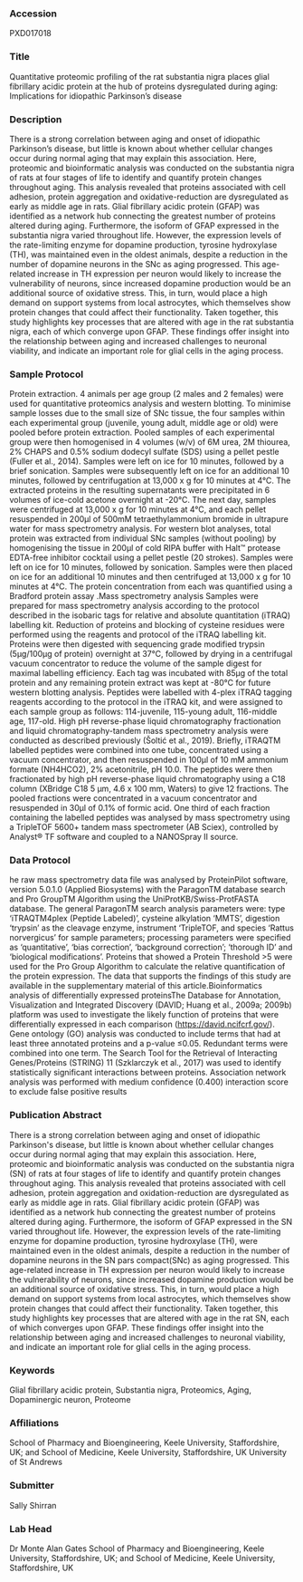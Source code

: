 ### Accession
PXD017018

### Title
Quantitative proteomic profiling of the rat substantia nigra places glial fibrillary acidic protein at the hub of proteins dysregulated during aging: Implications for idiopathic Parkinson’s disease

### Description
There  is  a  strong  correlation  between  aging  and  onset  of  idiopathic  Parkinson’s disease, but little is known about whether cellular changes occur during normal aging that may explain  this  association.  Here,  proteomic  and  bioinformatic  analysis  was  conducted  on  the substantia nigra of rats at four stages of life to identify and quantify protein changes throughout aging. This analysis revealed that proteins associated with cell adhesion, protein aggregation and oxidative-reduction are dysregulated as early as middle age in rats. Glial fibrillary acidic protein  (GFAP)  was  identified  as  a  network  hub  connecting  the  greatest  number  of  proteins altered  during  aging.    Furthermore,  the  isoform  of  GFAP  expressed  in  the  substantia  nigra varied  throughout  life.  However,  the  expression  levels  of  the  rate-limiting  enzyme  for dopamine production, tyrosine hydroxylase (TH), was maintained even in the oldest animals, despite a reduction in the number of dopamine neurons in the SNc as aging progressed. This age-related increase in TH expression per neuron would likely to increase the vulnerability of neurons,  since  increased  dopamine  production  would  be  an  additional  source  of  oxidative stress.  This,  in  turn,  would  place  a  high  demand  on  support  systems  from  local  astrocytes, which themselves show protein changes that could affect their functionality. Taken together, this study highlights key processes that are altered with age in the rat substantia nigra, each of which converge upon GFAP. These findings offer insight into the relationship between aging and increased challenges to neuronal viability, and indicate an important role for glial cells in the aging process.

### Sample Protocol
Protein extraction. 4  animals  per  age  group  (2  males  and  2  females)  were  used  for  quantitative  proteomics analysis and western blotting. To minimise sample losses due to the small size of SNc tissue, the  four  samples  within  each  experimental  group  (juvenile,  young  adult,  middle  age  or  old) were pooled before protein extraction.  Pooled samples of each experimental group were then homogenised  in  4  volumes  (w/v)  of  6M  urea,  2M  thiourea,  2%  CHAPS  and  0.5%  sodium dodecyl sulfate (SDS) using a pellet pestle (Fuller et al., 2014). Samples were left on ice for 10 minutes, followed by a brief sonication. Samples were subsequently left on ice for an additional 10  minutes,  followed  by  centrifugation  at  13,000  x  g  for  10  minutes  at  4°C.  The  extracted proteins  in  the  resulting  supernatants  were  precipitated  in  6  volumes  of  ice-cold  acetone overnight at -20°C.  The next day, samples were centrifuged at 13,000 x g for 10 minutes at 4°C, and each pellet resuspended in 200μl of 500mM tetraethylammonium bromide in ultrapure water for mass spectrometry analysis. For western blot analyses,  total protein was extracted from individual SNc samples (without pooling) by homogenising the  tissue  in  200μl  of  cold  RIPA  buffer  with  Halt™  protease  EDTA-free inhibitor cocktail using a pellet pestle (20 strokes).  Samples were left on ice for 10 minutes, followed by sonication.  Samples were then placed on ice for an additional 10 minutes and then centrifuged at 13,000 x g for 10 minutes at 4°C. The protein concentration from each was quantified using a Bradford protein assay .Mass spectrometry analysis Samples were prepared for mass spectrometry analysis according to the protocol described in the isobaric tags for relative and absolute quantitation (iTRAQ) labelling kit. Reduction of proteins and blocking of cysteine residues  were  performed  using  the  reagents  and  protocol  of  the  iTRAQ  labelling  kit.  Proteins  were  then  digested  with  sequencing  grade  modified  trypsin  (5μg/100μg  of  protein) overnight at 37°C, followed by drying in a centrifugal vacuum concentrator to  reduce  the  volume  of  the  sample  digest  for  maximal  labelling  efficiency.  Each  tag  was incubated with 85μg of the total protein and any remaining protein extract was kept at -80°C for  future  western  blotting  analysis.  Peptides  were  labelled  with  4-plex  iTRAQ  tagging reagents according to the protocol in the iTRAQ kit, and were assigned to each sample group as follows: 114-juvenile, 115-young adult, 116-middle age, 117-old. High  pH  reverse-phase  liquid  chromatography  fractionation  and  liquid  chromatography-tandem  mass  spectrometry  analysis  were  conducted  as  described  previously (Šoltić  et  al., 2019). Briefly, iTRAQTM labelled peptides were combined into one tube, concentrated using a vacuum  concentrator,  and  then  resuspended  in  100μl  of  10  mM  ammonium  formate (NH4HCO2), 2% acetonitrile, pH 10.0. The peptides were then fractionated by high pH reverse-phase liquid chromatography using a C18 column (XBridge C18 5 μm, 4.6 x 100 mm, Waters) to give 12 fractions. The pooled fractions were concentrated in a vacuum concentrator and resuspended in 30μl of 0.1% of formic acid. One third of each fraction containing the labelled peptides was analysed by mass spectrometry using a TripleTOF 5600+ tandem mass spectrometer (AB Sciex), controlled by Analyst® TF software and coupled to a NANOSpray II source.

### Data Protocol
he raw mass spectrometry data file  was  analysed  by  ProteinPilot  software,  version  5.0.1.0  (Applied  Biosystems)  with  the ParagonTM  database  search  and  Pro  GroupTM  Algorithm  using  the  UniProtKB/Swiss-ProtFASTA  database.  The  general  ParagonTM  search  analysis  parameters  were:  type  ‘iTRAQTM4plex  (Peptide  Labeled)’,  cysteine  alkylation  ‘MMTS’,  digestion  ‘trypsin’  as  the  cleavage enzyme,  instrument  ‘TripleTOF,  and  species  ‘Rattus  norvergicus’  for  sample  parameters; processing   parameters   were   specified   as   ‘quantitative’,   ‘bias   correction’,   ‘background correction’;  ‘thorough  ID’  and  ‘biological  modifications’.  Proteins  that  showed  a  Protein Threshold >5 were used for the Pro Group Algorithm to calculate the relative quantification of the protein expression.  The data that supports the findings of this study are available in the supplementary material of this article.Bioinformatics analysis of differentially expressed proteinsThe Database for Annotation, Visualization and Integrated Discovery (DAVID; Huang et al., 2009a;  2009b)  platform  was  used  to  investigate  the  likely  function  of  proteins  that  were differentially expressed in each comparison (https://david.ncifcrf.gov/).  Gene ontology (GO) analysis was conducted to include terms that had at least three annotated proteins and a p-value ≤0.05. Redundant terms were combined into one term. The Search Tool for the Retrieval of Interacting  Genes/Proteins  (STRING)  11  (Szklarczyk  et  al.,  2017)  was  used  to  identify statistically  significant  interactions  between  proteins.  Association  network  analysis  was performed with medium confidence (0.400) interaction score to exclude false positive results

### Publication Abstract
There is a strong correlation between aging and onset of idiopathic Parkinson's disease, but little is known about whether cellular changes occur during normal aging that may explain this association. Here, proteomic and bioinformatic analysis was conducted on the substantia nigra (SN) of rats at four stages of life to identify and quantify protein changes throughout aging. This analysis revealed that proteins associated with cell adhesion, protein aggregation and oxidation-reduction are dysregulated as early as middle age in rats. Glial fibrillary acidic protein (GFAP) was identified as a network hub connecting the greatest number of proteins altered during aging. Furthermore, the isoform of GFAP expressed in the SN varied throughout life. However, the expression levels of the rate-limiting enzyme for dopamine production, tyrosine hydroxylase (TH), were maintained even in the oldest animals, despite a reduction in the number of dopamine neurons in the SN pars compact(SNc) as aging progressed. This age-related increase in TH expression per neuron would likely to increase the vulnerability of neurons, since increased dopamine production would be an additional source of oxidative stress. This, in turn, would place a high demand on support systems from local astrocytes, which themselves show protein changes that could affect their functionality. Taken together, this study highlights key processes that are altered with age in the rat SN, each of which converges upon GFAP. These findings offer insight into the relationship between aging and increased challenges to neuronal viability, and indicate an important role for glial cells in the aging process.

### Keywords
Glial fibrillary acidic protein, Substantia nigra, Proteomics, Aging, Dopaminergic neuron, Proteome

### Affiliations
School of Pharmacy and Bioengineering, Keele University, Staffordshire, UK; and School of Medicine, Keele University, Staffordshire, UK
University of St Andrews

### Submitter
Sally Shirran

### Lab Head
Dr Monte Alan Gates
School of Pharmacy and Bioengineering, Keele University, Staffordshire, UK; and School of Medicine, Keele University, Staffordshire, UK


